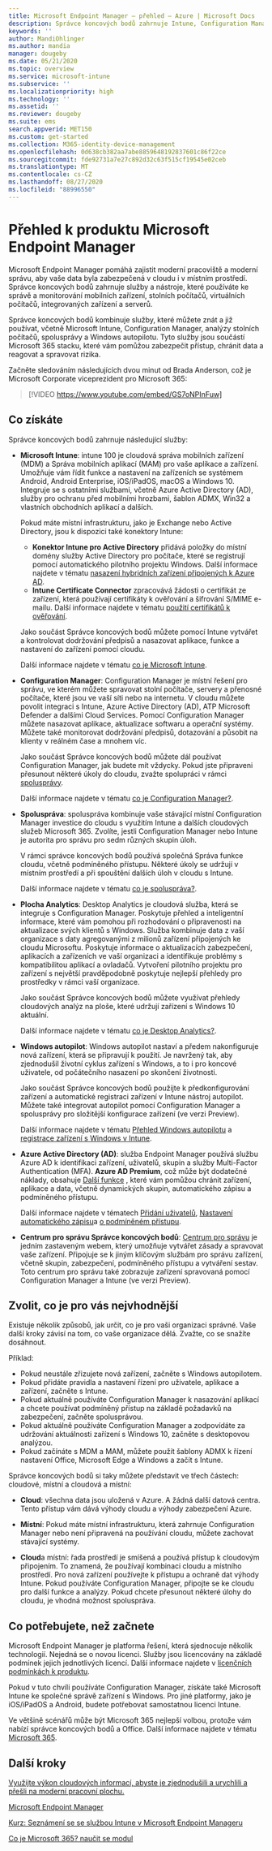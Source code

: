 ```yaml
---
title: Microsoft Endpoint Manager – přehled – Azure | Microsoft Docs
description: Správce koncových bodů zahrnuje Intune, Configuration Manager, spolusprávu, Desktop Analytics, Windows autopilot a centrum pro správu ke správě všech zařízení, včetně místních.
keywords: ''
author: MandiOhlinger
ms.author: mandia
manager: dougeby
ms.date: 05/21/2020
ms.topic: overview
ms.service: microsoft-intune
ms.subservice: ''
ms.localizationpriority: high
ms.technology: ''
ms.assetid: ''
ms.reviewer: dougeby
ms.suite: ems
search.appverid: MET150
ms.custom: get-started
ms.collection: M365-identity-device-management
ms.openlocfilehash: 0d638cb382aa7abe8859648192837601c86f22ce
ms.sourcegitcommit: fde92731a7e27c892d32c63f515cf19545e02ceb
ms.translationtype: MT
ms.contentlocale: cs-CZ
ms.lasthandoff: 08/27/2020
ms.locfileid: "88996550"
---
```

# <a name="microsoft-endpoint-manager-overview"></a>Přehled k produktu Microsoft Endpoint Manager

Microsoft Endpoint Manager pomáhá zajistit moderní pracoviště a moderní správu, aby vaše data byla zabezpečená v cloudu i v místním prostředí. Správce koncových bodů zahrnuje služby a nástroje, které používáte ke správě a monitorování mobilních zařízení, stolních počítačů, virtuálních počítačů, integrovaných zařízení a serverů.

Správce koncových bodů kombinuje služby, které můžete znát a již používat, včetně Microsoft Intune, Configuration Manager, analýzy stolních počítačů, spolusprávy a Windows autopilotu. Tyto služby jsou součástí Microsoft 365 stacku, které vám pomůžou zabezpečit přístup, chránit data a reagovat a spravovat rizika.

Začněte sledováním následujících dvou minut od Brada Anderson, což je Microsoft Corporate viceprezident pro Microsoft 365:

> [!VIDEO https://www.youtube.com/embed/GS7oNPInFuw]

## <a name="what-you-get"></a>Co získáte

Správce koncových bodů zahrnuje následující služby:

- **Microsoft Intune**: intune 100 je cloudová správa mobilních zařízení (MDM) a Správa mobilních aplikací (MAM) pro vaše aplikace a zařízení. Umožňuje vám řídit funkce a nastavení na zařízeních se systémem Android, Android Enterprise, iOS/iPadOS, macOS a Windows 10. Integruje se s ostatními službami, včetně Azure Active Directory (AD), služby pro ochranu před mobilními hrozbami, šablon ADMX, Win32 a vlastních obchodních aplikací a dalších.

  Pokud máte místní infrastrukturu, jako je Exchange nebo Active Directory, jsou k dispozici také konektory Intune:

  - **Konektor Intune pro Active Directory** přidává položky do místní domény služby Active Directory pro počítače, které se registrují pomocí automatického pilotního projektu Windows. Další informace najdete v tématu [nasazení hybridních zařízení připojených k Azure AD](./autopilot/windows-autopilot-hybrid.md).
  - **Intune Certificate Connector** zpracovává žádosti o certifikát ze zařízení, která používají certifikáty k ověřování a šifrování S/MIME e-mailu. Další informace najdete v tématu [použití certifikátů k ověřování](./intune/protect/certificates-configure.md).

  Jako součást Správce koncových bodů můžete pomocí Intune vytvářet a kontrolovat dodržování předpisů a nasazovat aplikace, funkce a nastavení do zařízení pomocí cloudu.

  Další informace najdete v tématu [co je Microsoft Intune](/intune/fundamentals/what-is-intune).

- **Configuration Manager**: Configuration Manager je místní řešení pro správu, ve kterém můžete spravovat stolní počítače, servery a přenosné počítače, které jsou ve vaší síti nebo na internetu. V cloudu můžete povolit integraci s Intune, Azure Active Directory (AD), ATP Microsoft Defender a dalšími Cloud Services. Pomocí Configuration Manager můžete nasazovat aplikace, aktualizace softwaru a operační systémy. Můžete také monitorovat dodržování předpisů, dotazování a působit na klienty v reálném čase a mnohem víc.

  Jako součást Správce koncových bodů můžete dál používat Configuration Manager, jak budete mít vždycky. Pokud jste připraveni přesunout některé úkoly do cloudu, zvažte spolupráci v rámci [spolusprávy](/configmgr/comanage/).

  Další informace najdete v tématu [co je Configuration Manager?](/configmgr/core/understand/introduction).

- **Spoluspráva**: spoluspráva kombinuje vaše stávající místní Configuration Manager investice do cloudu s využitím Intune a dalších cloudových služeb Microsoft 365. Zvolíte, jestli Configuration Manager nebo Intune je autorita pro správu pro sedm různých skupin úloh.

  V rámci správce koncových bodů používá společná Správa funkce cloudu, včetně podmíněného přístupu. Některé úkoly se udržují v místním prostředí a při spouštění dalších úloh v cloudu s Intune.

  Další informace najdete v tématu [co je spoluspráva?](/configmgr/comanage/overview).

- **Plocha Analytics**: Desktop Analytics je cloudová služba, která se integruje s Configuration Manager. Poskytuje přehled a inteligentní informace, které vám pomohou při rozhodování o připravenosti na aktualizace svých klientů s Windows. Služba kombinuje data z vaší organizace s daty agregovanými z milionů zařízení připojených ke cloudu Microsoftu. Poskytuje informace o aktualizacích zabezpečení, aplikacích a zařízeních ve vaší organizaci a identifikuje problémy s kompatibilitou aplikací a ovladačů. Vytvoření pilotního projektu pro zařízení s největší pravděpodobně poskytuje nejlepší přehledy pro prostředky v rámci vaší organizace.

  Jako součást Správce koncových bodů můžete využívat přehledy cloudových analýz na ploše, které udržují zařízení s Windows 10 aktuální.

  Další informace najdete v tématu [co je Desktop Analytics?](/configmgr/desktop-analytics/overview).

- **Windows autopilot**: Windows autopilot nastaví a předem nakonfiguruje nová zařízení, která se připravují k použití. Je navržený tak, aby zjednodušil životní cyklus zařízení s Windows, a to i pro koncové uživatele, od počátečního nasazení po skončení životnosti.

  Jako součást Správce koncových bodů použijte k předkonfigurování zařízení a automatické registraci zařízení v Intune nástroj autopilot. Můžete také integrovat autopilot pomocí Configuration Manager a spolusprávy pro složitější konfigurace zařízení (ve verzi Preview).

  Další informace najdete v tématu [Přehled Windows autopilotu](/windows/deployment/windows-autopilot/windows-autopilot) a [registrace zařízení s Windows v Intune](./autopilot/enrollment-autopilot.md).

- **Azure Active Directory (AD)**: služba Endpoint Manager používá službu Azure AD k identifikaci zařízení, uživatelů, skupin a služby Multi-Factor Authentication (MFA). **Azure AD Premium**, což může být dodatečné náklady, obsahuje [Další funkce](https://azure.microsoft.com/pricing/details/active-directory/) , které vám pomůžou chránit zařízení, aplikace a data, včetně dynamických skupin, automatického zápisu a podmíněného přístupu.

  Další informace najdete v tématech [Přidání uživatelů](./intune/fundamentals/users-add.md), [Nastavení automatického zápisu](./intune/enrollment/windows-enroll.md)a [o podmíněném přístupu](./intune/protect/conditional-access.md).

- **Centrum pro správu Správce koncových bodů**: [Centrum pro správu](https://go.microsoft.com/fwlink/?linkid=2109431) je jedním zastaveným webem, který umožňuje vytvářet zásady a spravovat vaše zařízení. Připojuje se k jiným klíčovým službám pro správu zařízení, včetně skupin, zabezpečení, podmíněného přístupu a vytváření sestav. Toto centrum pro správu také zobrazuje zařízení spravovaná pomocí Configuration Manager a Intune (ve verzi Preview).

## <a name="choose-whats-right-for-you"></a>Zvolit, co je pro vás nejvhodnější

Existuje několik způsobů, jak určit, co je pro vaši organizaci správné. Vaše další kroky závisí na tom, co vaše organizace dělá. Zvažte, co se snažíte dosáhnout.

Příklad:

- Pokud neustále zřizujete nová zařízení, začněte s Windows autopilotem.
- Pokud přidáte pravidla a nastavení řízení pro uživatele, aplikace a zařízení, začněte s Intune.
- Pokud aktuálně používáte Configuration Manager k nasazování aplikací a chcete používat podmíněný přístup na základě požadavků na zabezpečení, začněte spolusprávou.
- Pokud aktuálně používáte Configuration Manager a zodpovídáte za udržování aktuálnosti zařízení s Windows 10, začněte s desktopovou analýzou.
- Pokud začínáte s MDM a MAM, můžete použít šablony ADMX k řízení nastavení Office, Microsoft Edge a Windows a začít s Intune.

Správce koncových bodů si taky můžete představit ve třech částech: cloudové, místní a cloudová a místní:

- **Cloud**: všechna data jsou uložená v Azure. A žádná další datová centra. Tento přístup vám dává výhody cloudu a výhody zabezpečení Azure.

- **Místní**: Pokud máte místní infrastrukturu, která zahrnuje Configuration Manager nebo není připravená na používání cloudu, můžete zachovat stávající systémy.

- **Cloud**a místní: řada prostředí je smíšená a používá přístup k cloudovým připojením. To znamená, že používají kombinaci cloudu a místního prostředí. Pro nová zařízení používejte k přístupu a ochraně dat výhody Intune. Pokud používáte Configuration Manager, připojte se ke cloudu pro další funkce a analýzy. Pokud chcete přesunout některé úlohy do cloudu, je vhodná možnost spoluspráva.

## <a name="what-you-need-to-get-started"></a>Co potřebujete, než začnete

Microsoft Endpoint Manager je platforma řešení, která sjednocuje několik technologií. Nejedná se o novou licenci. Služby jsou licencovány na základě podmínek jejich jednotlivých licencí. Další informace najdete v [licenčních podmínkách k produktu](https://www.microsoft.com/licensing/product-licensing/products).

Pokud v tuto chvíli používáte Configuration Manager, získáte také Microsoft Intune ke společné správě zařízení s Windows. Pro jiné platformy, jako je iOS/iPadOS a Android, budete potřebovat samostatnou licenci Intune.

Ve většině scénářů může být Microsoft 365 nejlepší volbou, protože vám nabízí správce koncových bodů a Office. Další informace najdete v tématu [Microsoft 365](https://www.microsoft.com/licensing/product-licensing/microsoft-365-enterprise).

## <a name="next-steps"></a>Další kroky

[Využijte výkon cloudových informací, abyste je zjednodušili a urychlili a přešli na moderní pracovní plochu.](https://www.microsoft.com/microsoft-365/blog/2019/11/04/use-the-power-of-cloud-intelligence-to-simplify-and-accelerate-it-and-the-move-to-a-modern-workplace/)

[Microsoft Endpoint Manager](https://www.microsoft.com/microsoft-365/microsoft-endpoint-manager)

[Kurz: Seznámení se se službou Intune v Microsoft Endpoint Manageru](/intune/fundamentals/tutorial-walkthrough-endpoint-manager)

[Co je Microsoft 365? naučit se modul](/learn/modules/what-is-m365/index)